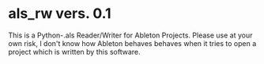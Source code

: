 # als_rw vers. 0.1


This is a Python-.als Reader/Writer for Ableton Projects.
Please use at your own risk, I don't know how Ableton behaves behaves when it tries to open 
a project which is written by this software.
